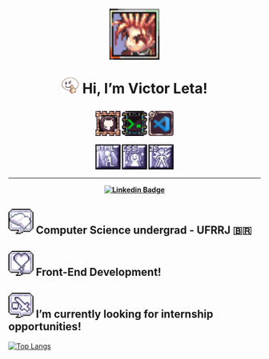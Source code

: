 <h1 align="center">
  <img src="img/Screenshot_28.png" alt="meu personagem em ragnarok" width=100>
  
  <img src="img/Emote_no1.gif" alt="emote /no1 do ragnarok" width=35> Hi, I’m Victor Leta! 
  
<h4 align="center">
  <img src="img/githubicon3.png" alt="github skill icon" width= 50> <img src="img/terminalicon2.png" alt="terminal skill icon" width= 50> <img src="img/vscodeicon2.png" alt="vscode skill icon" width= 50>
  
  <img src="img/htmlicon.png" alt="html skill icon" width= 50> <img src="img/cssicon.png" alt="css skill icon" width= 50> <img src="img/javascripticon.png" alt="javascript skill icon" width= 50>  
  
<hr>

[![Linkedin Badge](https://img.shields.io/badge/-Linkedin-blue?style=for-the-badge&logo=Linkedin&logoColor=white&link=https://github.com/victorrlo)](https://www.linkedin.com/in/victor-leta)

## <img src="img/1.png" width= 50> Computer Science undergrad - UFRRJ 🇧🇷
## <img src="img/4.png" width= 50> Front-End Development!

## <img src="img/23.png" width= 50> I’m currently looking for internship opportunities!   

[![Top Langs](https://github-readme-stats.vercel.app/api/top-langs/?username=victorrlo&&show_icons=true&layout=compact&theme=default)](https://github.com/victorrlo)

<!---
victorrlo/victorrlo is a ✨ special ✨ repository because its `README.md` (this file) appears on your GitHub profile.
You can click the Preview link to take a look at your changes.
--->
